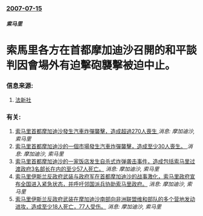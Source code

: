 ### [2007-07-15](/news/2007/07/15/index.md)

##### 索马里
# 索馬里各方在首都摩加迪沙召開的和平談判因會場外有迫擊砲襲擊被迫中止。




### 信息来源:

1. [法新社](http://www.abc.net.au/news/stories/2007/07/16/1979160.htm)

### 有关:

1. [索马里首都摩加迪沙發生汽車炸彈襲擊，造成超過270人喪生 ](/zh/news/2017/10/14/索马里首都摩加迪沙發生汽車炸彈襲擊-造成超過270人喪生.md) _消息: 摩加迪沙, 索马里_
2. [索马里首都摩加迪沙的一個市場發生汽車炸彈襲擊，造成至少30人喪生。 ](/zh/news/2017/02/19/索马里首都摩加迪沙的一個市場發生汽車炸彈襲擊-造成至少30人喪生.md) _消息: 摩加迪沙, 索马里_
3. [ 索马里首都摩加迪沙的一家饭店发生自杀式炸弹袭击事件，造成包括索马里过渡政府3名部长在内的至少57人死亡。](/zh/news/2009/12/3/索马里首都摩加迪沙的一家饭店发生自杀式炸弹袭击事件-造成包括索马里过渡政府3名部长在内的至少57人死亡.md) _消息: 摩加迪沙, 索马里_
4. [ 索马里伊斯兰反政府武装与政府军在首都摩加迪沙的战事激化，索马里政府宣布全国进入紧急状态，并呼吁邻国派兵协助索马里政府。](/zh/news/2009/06/20/索马里伊斯兰反政府武装与政府军在首都摩加迪沙的战事激化-索马里政府宣布全国进入紧急状态-并呼吁邻国派兵协助索马里政府.md) _消息: 摩加迪沙, 索马里_
5. [索马里伊斯兰反政府武装在摩加迪沙南部向非洲联盟维和部队的多个营地发动进攻，造成至少18人死亡，77人受伤。](/zh/news/2009/02/24/索马里伊斯兰反政府武装在摩加迪沙南部向非洲联盟维和部队的多个营地发动进攻-造成至少18人死亡-77人受伤.md) _消息: 摩加迪沙, 索马里_
